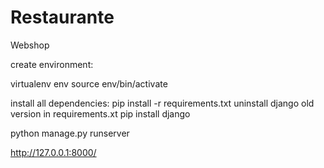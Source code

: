 # Restaurante
Webshop 

create environment:

virtualenv env
source env/bin/activate

install all dependencies:
pip install -r requirements.txt
uninstall django old version in requirements.xt
pip install django

python manage.py runserver

http://127.0.0.1:8000/
